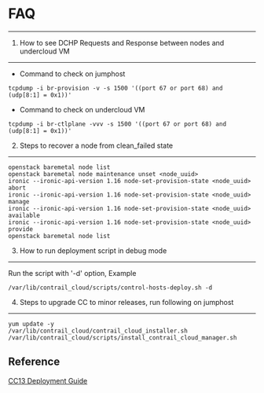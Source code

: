 # FAQ
------

1. How to see DCHP Requests and Response between nodes and undercloud VM
--------------------------------------------------------------------------
  - Command to check on jumphost
```
tcpdump -i br-provision -v -s 1500 '((port 67 or port 68) and (udp[8:1] = 0x1))'
```
  - Command to check on undercloud VM
```
tcpdump -i br-ctlplane -vvv -s 1500 '((port 67 or port 68) and (udp[8:1] = 0x1))'
```

2. Steps to recover a node from clean_failed state
--------------------------------------------------
```
openstack baremetal node list
openstack baremetal node maintenance unset <node_uuid> 
ironic --ironic-api-version 1.16 node-set-provision-state <node_uuid> abort
ironic --ironic-api-version 1.16 node-set-provision-state <node_uuid> manage
ironic --ironic-api-version 1.16 node-set-provision-state <node_uuid> available
ironic --ironic-api-version 1.16 node-set-provision-state <node_uuid> provide
openstack baremetal node list
```
3. How to run deployment script in debug mode
---------------------------------------------
Run the script with '-d' option, Example
```
/var/lib/contrail_cloud/scripts/control-hosts-deploy.sh -d
```

4. Steps to upgrade CC to minor releases, run following on jumphost
---------------------------------------------------------------------
```
yum update -y
/var/lib/contrail_cloud/contrail_cloud_installer.sh
/var/lib/contrail_cloud/scripts/install_contrail_cloud_manager.sh
```

## Reference
[CC13 Deployment Guide](https://www.juniper.net/documentation/en_US/contrail5.0/information-products/pathway-pages/contrail-cloud-deployment-guide-13.0.pdf)
